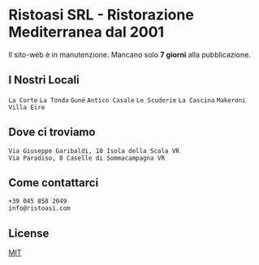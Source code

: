 # Ristoasi SRL - Ristorazione Mediterranea dal 2001

Il sito-web è in manutenzione. Mancano solo **7 giorni** alla pubblicazione.

## I Nostri Locali

```La Corte```
```La Tonda```
```Guné```
```Antico Casale```
```Le Scuderie```
```La Cascina```
```Makeroni```
```Villa Eire```

## Dove ci troviamo

```
Via Giuseppe Garibaldi, 10 Isola della Scala VR
Via Paradiso, 8 Caselle di Sommacampagna VR
```

## Come contattarci

```
+39 045 858 2049
info@ristoasi.com
```

## License

[MIT](https://choosealicense.com/licenses/mit/)
